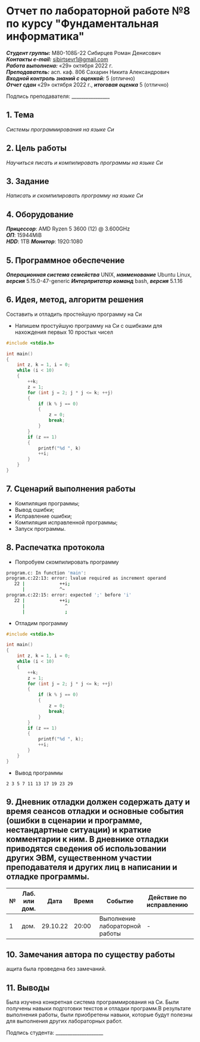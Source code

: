 # Отчет по лабораторной работе №8 по курсу "Фундаментальная информатика"

___Студент группы:___ М80-108Б-22 Сибирцев Роман Денисович \
___Контакты e-mail:___ sibirtsevr1@gmail.com \
___Работа выполнена:___ «29» октября 2022 г. \
___Преподаватель:___ асп. каф. 806 Сахарин Никита Александрович \
___Входной контроль знаний с оценкой:___ 5 (отлично) \
___Отчет сдан___ «29» октября 2022 г., ___итоговая оценка___ 5 (отлично)

Подпись преподавателя: ________________ 


## 1. Тема
 _Системы программирования на языке Си_

## 2. Цель работы
_Научиться писать и компилировать программы на языке Си_

## 3. Задание
_Написать и скомпилировать программу на языке Си_
## 4. Оборудование
___Прицессор___: AMD Ryzen 5 3600 (12) @ 3.600GHz \
___ОП___: 15944MiB \
___HDD___: 1TB
___Монитор___: 1920:1080

## 5. Программное обеспечение
___Операционная система семейства___ UNIX, ___наименование___ Ubuntu Linux, ___версия___ 5.15.0-47-generic
___Интерпритатор команд___ bash, ___версия___ 5.1.16

## 6. Идея, метод, алгоритм решения
Составить и отладить простейшую программу на Си
- Напишем простуйшую программу на Си с ошибками для нахождения первых 10 простых чисел 
```c
#include <stdio.h>

int main()
{
    int z, k = 1, i = 0;
    while (i < 10)
    {
        ++k;
        z = 1;
        for (int j = 2; j * j <= k; ++j)
        {
            if (k % j == 0)
            {
                z = 0;
                break;
            }
        }
        if (z == 1)
        {
            printf("%d ", k)
            ++i;
        }
    }
}
```

## 7. Сценарий выполнения работы
- Компиляция программы;
- Вывод ошибки;
- Исправление ошибки;
- Компиляция исправленной программы;
- Запуск программы.

## 8. Распечатка протокола
- Попробуем скомпилировать программу 
```bash
program.c: In function 'main':
program.c:22:13: error: lvalue required as increment operand
   22 |             ++i;
      |             ^~
program.c:22:15: error: expected ';' before 'i'
   22 |             ++i;
      |               ^
      |               ;
```

- Отладим программу 
```c
#include <stdio.h>

int main()
{
    int z, k = 1, i = 0;
    while (i < 10)
    {
        ++k;
        z = 1;
        for (int j = 2; j * j <= k; ++j)
        {
            if (k % j == 0)
            {
                z = 0;
                break;
            }
        }
        if (z == 1)
        {
            printf("%d ", k);
            ++i;
        }
    }
}
```
- Вывод программы 
```
2 3 5 7 11 13 17 19 23 29
```

## 9. Дневник отладки должен содержать дату и время сеансов отладки и основные события (ошибки в сценарии и программе, нестандартные ситуации) и краткие комментарии к ним. В дневнике отладки приводятся сведения об использовании других ЭВМ, существенном участии преподавателя и других лиц в написании и отладке программы.

| № |  Лаб. или дом. | Дата | Время | Событие | Действие по исправлению | Примечание |
| ------ | ------ | ------ | ------ | ------ | ------ | ------ |
| 1 | дом. | 29.10.22 | 20:00 | Выполнение лабораторной работы | - | - |

## 10. Замечания автора по существу работы
ащита была проведена без замечаний.

## 11. Выводы

Была изучена конкретная система программирования на Си. Были получены навыки подготовки текстов и отладки программ.В результате выполнения работы, были приобретены навыки, которые будут полезны для выполнения других лабораторных работ.

Подпись студента: ____________________